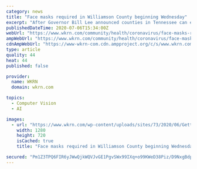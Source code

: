 ```yaml
---
category: news
title: "Face masks required in Williamson County beginning Wednesday"
excerpt: "After Governor Bill Lee announced counties in Tennessee can enforce the mandatory wearing of masks or face coverings in public, Williamson County has decided to require residents to wear them when"
publishedDateTime: 2020-07-06T15:34:00Z
webUrl: "https://www.wkrn.com/community/health/coronavirus/face-masks-required-in-williamson-county-beginning-wednesday/"
ampWebUrl: "https://www.wkrn.com/community/health/coronavirus/face-masks-required-in-williamson-county-beginning-wednesday/amp/"
cdnAmpWebUrl: "https://www-wkrn-com.cdn.ampproject.org/c/s/www.wkrn.com/community/health/coronavirus/face-masks-required-in-williamson-county-beginning-wednesday/amp/"
type: article
quality: 44
heat: 44
published: false

provider:
  name: WKRN
  domain: wkrn.com

topics:
  - Computer Vision
  - AI

images:
  - url: "https://www.wkrn.com/wp-content/uploads/sites/73/2020/06/GettyImages-1209279675-1.jpg?w=1280&h=720&crop=1"
    width: 1280
    height: 720
    isCached: true
    title: "Face masks required in Williamson County beginning Wednesday"

secured: "Pm1Z3TPQ6FIR6yJWwQjkWQVJvGE1PgvSWx99IXq+o99KWeD38Piz/D9NxgBdp7hAW7MH+nLhtaXi0ERBqXBFjrW55iJglOoAKmSw8Nv2dSinqJlcVZwd+6kbv2haBcvPfKVV+aVEPltxaJ2noDI2OYm13cRTqSm9GNL7FbA8zlqORB6ZCnCxzm/ghHv8NIcdo2CPBfiVlIask8eUYQwb27sBN1Neo57udQfFbmOuhmcTFMSDbo5UOonxvLFkf1jff76A5TBts7t+PYbAD16keFVWBB3+oLL88F+DDVziLWKnMW6r6XwYcDiyxYRDHYdT77r1F7NUJM5Y3hDHoGNDgQ==;j3ChgjU3x4fmfHtxeyZ85g=="
---
```


